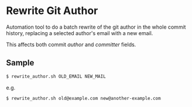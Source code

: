 # Rewrite Git Author

Automation tool to do a batch rewrite of the git author in the whole commit history, replacing a selected author's email with a new email.

This affects both commit _author_ and _committer_ fields.


## Sample

```sh
$ rewrite_author.sh OLD_EMAIL NEW_MAIL
```

e.g.

```sh
$ rewrite_author.sh old@example.com new@another-example.com
```
